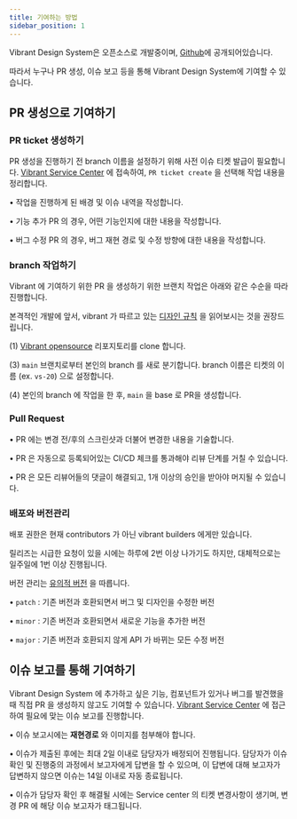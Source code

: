 ```yaml
---
title: 기여하는 방법
sidebar_position: 1
---
```



Vibrant Design System은 오픈소스로 개발중이며, [Github](https://github.com/pedaling/opensource)에 공개되어있습니다.

따라서 누구나 PR 생성, 이슈 보고 등을 통해 Vibrant Design System에 기여할 수 있습니다.


## PR 생성으로 기여하기



### PR ticket 생성하기

PR 생성을 진행하기 전 branch 이름을 설정하기 위해 사전 이슈 티켓 발급이 필요합니다.
[Vibrant Service Center](https://101inc.atlassian.net/servicedesk/customer/portal/31) 에 접속하여, `PR ticket create` 을 선택해 작업 내용을 정리합니다.

• 작업을 진행하게 된 배경 및 이슈 내역을 작성합니다.

• 기능 추가 PR 의 경우, 어떤 기능인지에 대한 내용을 작성합니다.

• 버그 수정 PR 의 경우, 버그 재현 경로 및 수정 방향에 대한 내용을 작성합니다.



### branch 작업하기

Vibrant 에 기여하기 위한 PR 을 생성하기 위한 브랜치 작업은 아래와 같은 수순을 따라 진행합니다.

본격적인 개발에 앞서, vibrant 가 따르고 있는 [디자인 규칙](./develope-principle.md) 을 읽어보시는 것을 권장드립니다.


(1) [Vibrant opensource](https://github.com/pedaling/opensource) 리포지토리를 clone 합니다.

(3) `main` 브랜치로부터 본인의 branch 를 새로 분기합니다. branch 이름은 티켓의 이름 (ex. `vs-20`) 으로 설정합니다.

(4) 본인의 branch 에 작업을 한 후, `main` 을 base 로 PR을 생성합니다.



### Pull Request 

• PR 에는 변경 전/후의 스크린샷과 더불어 변경한 내용을 기술합니다.

• PR 은 자동으로 등록되어있는 CI/CD 체크를 통과해야 리뷰 단계를 거칠 수 있습니다.

• PR 은 모든 리뷰어들의 댓글이 해결되고, 1개 이상의 승인을 받아야 머지될 수 있습니다. 



### 배포와 버전관리

배포 권한은 현재 contributors 가 아닌 vibrant builders 에게만 있습니다.

릴리즈는 시급한 요청이 있을 시에는 하루에 2번 이상 나가기도 하지만, 대체적으로는 일주일에 1번 이상 진행됩니다.

버전 관리는 [유의적 버전](https://semver.org/lang/ko/) 을 따릅니다.


• `patch` : 기존 버전과 호환되면서 버그 및 디자인을 수정한 버전

• `minor` : 기존 버전과 호환되면서 새로운 기능을 추가한 버전

• `major` : 기존 버전과 호환되지 않게 API 가 바뀌는 모든 수정 버전




## 이슈 보고를 통해 기여하기


Vibrant Design System 에 추가하고 싶은 기능, 컴포넌트가 있거나 버그를 발견했을 때 직접 PR 을 생성하지 않고도 기여할 수 있습니다. [Vibrant Service Center](https://101inc.atlassian.net/servicedesk/customer/portal/31) 에 접근하여 필요에 맞는 이슈 보고를 진행합니다.


• 이슈 보고시에는 **재현경로** 와 이미지를 첨부해야 합니다. 

• 이슈가 제출된 후에는 최대 2일 이내로 담당자가 배정되어 진행됩니다. 담당자가 이슈 확인 및 진행중의 과정에서 보고자에게 답변을 할 수 있으며, 이 답변에 대해 보고자가 답변하지 않으면 이슈는 14일 이내로 자동 종료됩니다.

• 이슈가 담당자 확인 후 해결될 시에는 Service center 의 티켓 변경사항이 생기며, 변경 PR 에 해당 이슈 보고자가 태그됩니다.